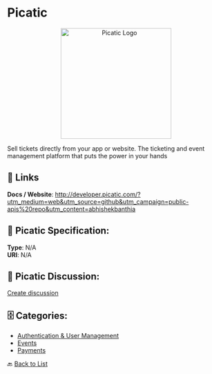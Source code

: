 # Picatic
<p align="center">
    <img width="256" src="https://raw.githubusercontent.com/apis-list/apis-list/main/apis/picatic/logo_256x256.png" alt="Picatic Logo"/>
</p>

Sell tickets directly from your app or website. The ticketing and event management platform that puts the power in your hands

##  🔗 Links
**Docs / Website**: http://developer.picatic.com/?utm_medium=web&utm_source=github&utm_campaign=public-apis%20repo&utm_content=abhishekbanthia

## 🧬 Picatic Specification:
**Type**: N/A  
**URI**: N/A

## 💬 Picatic Discussion:
[Create discussion](https://github.com/apis-list/apis-list/discussions/new)

## 🗄️ Categories:
- [Authentication & User Management](https://github.com/apis-list/apis-list#authentication--user-management-)
- [Events](https://github.com/apis-list/apis-list#events-)
- [Payments](https://github.com/apis-list/apis-list#payments-)




🔙 [Back to List](https://github.com/apis-list/apis-list)
